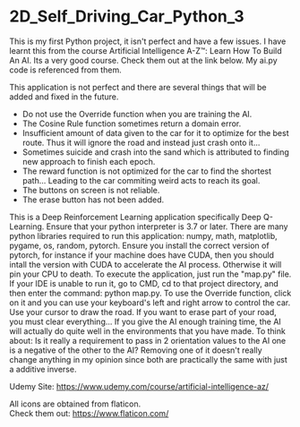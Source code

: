 # 2D_Self_Driving_Car_Python_3

This is my first Python project, it isn't perfect and have a few issues. I have learnt this from the course Artificial Intelligence A-Z™: Learn How To Build An AI. Its a very good course. Check them out at the link below. My ai.py code is referenced from them.

This application is not perfect and there are several things that will be added and fixed in the future.
- Do not use the Override function when you are training the AI.
- The Cosine Rule function sometimes return a domain error.
- Insufficient amount of data given to the car for it to optimize for the best route. Thus it will ignore the road and instead just crash onto it... 
- Sometimes suicide and crash into the sand which is attributed to finding new approach to finish each epoch.
- The reward function is not optimized for the car to find the shortest path... Leading to the car commiting weird acts to reach its goal. 
- The buttons on screen is not reliable. 
- The erase button has not been added. 

This is a Deep Reinforcement Learning application specifically Deep Q-Learning. 
Ensure that your python interpreter is 3.7 or later. 
There are many python libraries required to run this application: numpy, math, matplotlib, pygame, os, random, pytorch.
Ensure you install the correct version of pytorch, for instance if your machine does have CUDA, then you should intall the version with CUDA to accelerate the AI process. Otherwise it will pin your CPU to death. 
To execute the application, just run the "map.py" file. 
If your IDE is unable to run it, go to CMD, cd to that project directory, and then enter the command: python map.py.
To use the Override function, click on it and you can use your keyboard's left and right arrow to control the car.
Use your cursor to draw the road.
If you want to erase part of your road, you must clear everything...
If you give the AI enough training time, the AI will actually do quite well in the environments that you have made. 
To think about: Is it really a requirement to pass in 2 orientation values to the AI one is a negative of the other to the AI? Removing one of it doesn't really change anything in my opinion since both are practically the same with just a additive inverse. 

Udemy Site: https://www.udemy.com/course/artificial-intelligence-az/

All icons are obtained from flaticon.  
Check them out: https://www.flaticon.com/
